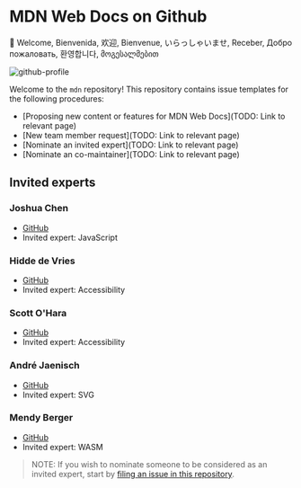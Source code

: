 # MDN Web Docs on Github

👋 Welcome, Bienvenida, 欢迎, Bienvenue, いらっしゃいませ, Receber, Добро пожаловать, 환영합니다, მოგესალმებით

![github-profile](https://user-images.githubusercontent.com/10350960/166113119-629295f6-c282-42c9-9379-af2de5ad4338.png)

Welcome to the `mdn` repository! This repository contains issue templates for the following procedures:

- [Proposing new content or features for MDN Web Docs](TODO: Link to relevant page)
- [New team member request](TODO: Link to relevant page)
- [Nominate an invited expert](TODO: Link to relevant page)
- [Nominate an co-maintainer](TODO: Link to relevant page)

## Invited experts

### Joshua Chen

- [GitHub](https://github.com/Josh-Cena)
- Invited expert: JavaScript

### Hidde de Vries

- [GitHub](https://github.com/hidde)
- Invited expert: Accessibility

### Scott O'Hara

- [GitHub](https://github.com/scottaohara)
- Invited expert: Accessibility

### André Jaenisch

- [GitHub](https://github.com/Ryuno-Ki)
- Invited expert: SVG

### Mendy Berger

- [GitHub](https://github.com/MendyBerger)
- Invited expert: WASM

> NOTE: If you wish to nominate someone to be considered as an invited expert, start by [filing an issue in this repository](https://github.com/mdn/mdn/issues/new/choose).
